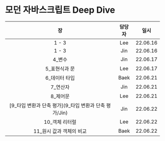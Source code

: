 # 모던 자바스크립트 Deep Dive

|  장   | 담당자 |   일시   |
| :---: | :----: | :------: |
| 1 - 3 |  Lee   | 22.06.16 |
| 1 - 3 |  Jin   | 22.06.16 |
| 4_변수 | Jin | 22.06.17 |
| 5_표현식과 문 | Lee | 22.06.17 |
| 6_데이터 타입 | Baek | 22.06.21 |
| 7_연산자 | Jin | 22.06.21 |
| 8_제어문 | Lee | 22.06.21 |
| [9_타입 변환과 단축 평가](9_타입 변환과 단축 평가/Jin) | Jin | 22.06.22 |
| 10_객체 리터럴 | Lee | 22.06.22 |
| 11_원시 값과 객체의 비교 | Baek | 22.06.22 |

